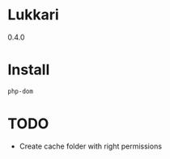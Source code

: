# Lukkari
0.4.0

# Install
```bash
php-dom
```

# TODO
- Create cache folder with right permissions
